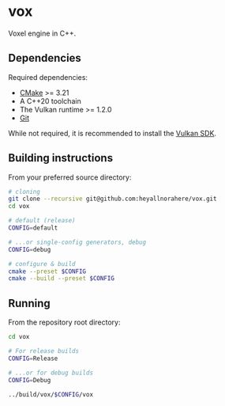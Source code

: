 # vox

Voxel engine in C++.

## Dependencies

Required dependencies:
- [CMake](https://cmake.org/) >= 3.21
- A C++20 toolchain
- The Vulkan runtime >= 1.2.0
- [Git](https://git-scm.com/downloads)

While not required, it is recommended to install the [Vulkan SDK](https://vulkan.lunarg.com/).

## Building instructions

From your preferred source directory:
```bash
# cloning
git clone --recursive git@github.com:heyallnorahere/vox.git
cd vox

# default (release)
CONFIG=default

# ...or single-config generators, debug
CONFIG=debug

# configure & build
cmake --preset $CONFIG
cmake --build --preset $CONFIG
```

## Running

From the repository root directory:
```bash
cd vox

# For release builds
CONFIG=Release

# ...or for debug builds
CONFIG=Debug

../build/vox/$CONFIG/vox
```